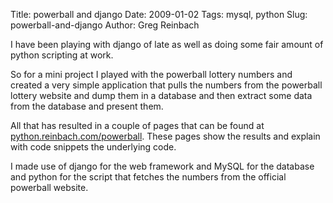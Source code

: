 Title: powerball and django
Date: 2009-01-02
Tags: mysql, python
Slug: powerball-and-django
Author: Greg Reinbach

I have been playing with django of late as well as doing some fair amount of python scripting at work.

So for a mini project I played with the powerball lottery numbers and created a very simple application that pulls the numbers from the powerball lottery website and dump them in a database and then extract some data from the database and present them.

All that has resulted in a couple of pages that can be found at <a href="http://python.reinbach.com/powerball">python.reinbach.com/powerball</a>. These pages show the results and explain with code snippets the underlying code.

I made use of django for the web framework and MySQL for the database and python for the script that fetches the numbers from the official powerball website.
